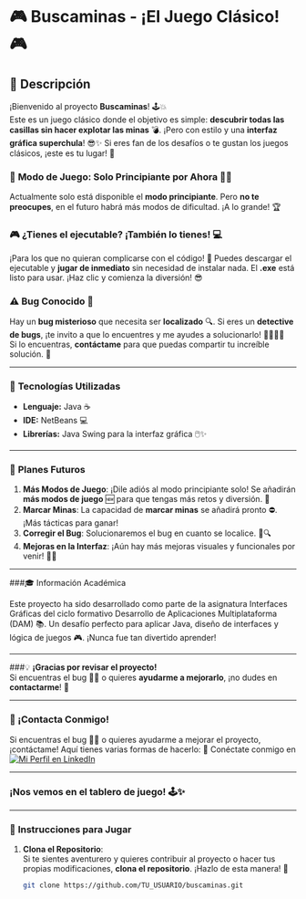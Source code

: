 # 🎮 **Buscaminas - ¡El Juego Clásico!** 🎮

## 📝 **Descripción**

¡Bienvenido al proyecto **Buscaminas**! 🕹️💥  
Este es un juego clásico donde el objetivo es simple: **descubrir todas las casillas sin hacer explotar las minas** 💣. ¡Pero con estilo y una **interfaz gráfica superchula**! 😎✨ Si eres fan de los desafíos o te gustan los juegos clásicos, ¡este es tu lugar! 🎉

### 🧨 **Modo de Juego: Solo Principiante por Ahora** 🧑‍💻  
Actualmente solo está disponible el **modo principiante**. Pero **no te preocupes**, en el futuro habrá más modos de dificultad. ¡A lo grande! 🏆

### 🎮 **¿Tienes el ejecutable? ¡También lo tienes!** 💻  
¡Para los que no quieran complicarse con el código! 🎉 Puedes descargar el ejecutable y **jugar de inmediato** sin necesidad de instalar nada. El **.exe** está listo para usar. ¡Haz clic y comienza la diversión! 😎

### ⚠️ **Bug Conocido** 🐛  
Hay un **bug misterioso** que necesita ser **localizado** 🔍. Si eres un **detective de bugs**, ¡te invito a que lo encuentres y me ayudes a solucionarlo! 🦸‍♂️🦸‍♀️  
Si lo encuentras, **contáctame** para que puedas compartir tu increíble solución. 🤝

---

### 🧰 **Tecnologías Utilizadas**

- **Lenguaje:** Java ☕
- **IDE:** NetBeans 💻
- **Librerías:** Java Swing para la interfaz gráfica 🖱️✨

---

### 🚀 **Planes Futuros**

1. **Más Modos de Juego**: ¡Dile adiós al modo principiante solo! Se añadirán **más modos de juego** 🆕 para que tengas más retos y diversión. 🎯
2. **Marcar Minas**: La capacidad de **marcar minas** se añadirá pronto ⛔. ¡Más tácticas para ganar!
3. **Corregir el Bug**: Solucionaremos el bug en cuanto se localice. 🔧🔍
4. **Mejoras en la Interfaz**: ¡Aún hay más mejoras visuales y funcionales por venir! 🎨✨

---

###🎓 Información Académica

Este proyecto ha sido desarrollado como parte de la asignatura Interfaces Gráficas del ciclo formativo Desarrollo de Aplicaciones Multiplataforma (DAM) 📚. Un desafío perfecto para aplicar Java, diseño de interfaces y lógica de juegos 🎮. ¡Nunca fue tan divertido aprender!

---

###💡 **¡Gracias por revisar el proyecto!**  
Si encuentras el bug 🕵️‍♂️ o quieres **ayudarme a mejorarlo**, ¡no dudes en **contactarme**! 🚀

---

### 📩 ¡Contacta Conmigo!

Si encuentras el bug 🕵️‍♂️ o quieres ayudarme a mejorar el proyecto, ¡contáctame! Aquí tienes varias formas de hacerlo:
🌟 Conéctate conmigo en [![Mi Perfil en LinkedIn](https://img.shields.io/badge/LinkedIn-%40Jorge%20Fernández%20Martínez-%230077B5?logo=linkedin&logoColor=white)](https://www.linkedin.com/in/jorge-fernandez-martinez)

---

### ¡Nos vemos en el tablero de juego! 🕹️✨ 

---

### 📝 **Instrucciones para Jugar**  

1. **Clona el Repositorio**:  
   Si te sientes aventurero y quieres contribuir al proyecto o hacer tus propias modificaciones, **clona el repositorio**. ¡Hazlo de esta manera! 🚀  
   ```bash
   git clone https://github.com/TU_USUARIO/buscaminas.git 
   
